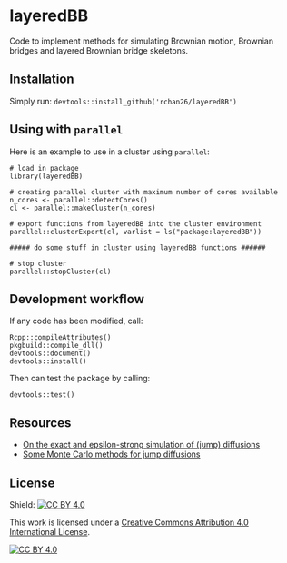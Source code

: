# layeredBB

Code to implement methods for simulating Brownian motion, Brownian bridges and layered Brownian bridge skeletons.

## Installation

Simply run: `devtools::install_github('rchan26/layeredBB')`

## Using with `parallel`

Here is an example to use in a cluster using `parallel`:

```
# load in package
library(layeredBB)

# creating parallel cluster with maximum number of cores available
n_cores <- parallel::detectCores()
cl <- parallel::makeCluster(n_cores)

# export functions from layeredBB into the cluster environment
parallel::clusterExport(cl, varlist = ls("package:layeredBB"))

##### do some stuff in cluster using layeredBB functions ######

# stop cluster
parallel::stopCluster(cl)
```

## Development workflow

If any code has been modified, call:

```
Rcpp::compileAttributes()
pkgbuild::compile_dll()
devtools::document()
devtools::install()
```

Then can test the package by calling:

```
devtools::test()
```

## Resources

* [On the exact and epsilon-strong simulation of (jump) diffusions](https://warwick.ac.uk/fac/sci/statistics/staff/academic-research/johansen/publications/PJR16.pdf)
* [Some Monte Carlo methods for jump diffusions](http://wrap.warwick.ac.uk/60602/)

## License

Shield: [![CC BY 4.0][cc-by-shield]][cc-by]

This work is licensed under a
[Creative Commons Attribution 4.0 International License][cc-by].

[![CC BY 4.0][cc-by-image]][cc-by]

[cc-by]: http://creativecommons.org/licenses/by/4.0/
[cc-by-image]: https://i.creativecommons.org/l/by/4.0/88x31.png
[cc-by-shield]: https://img.shields.io/badge/License-CC%20BY%204.0-lightgrey.svg
